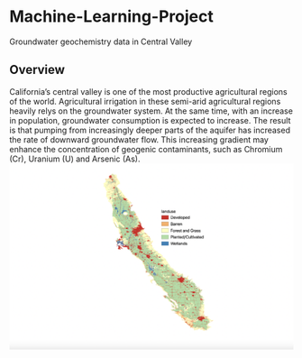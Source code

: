 # Machine-Learning-Project
Groundwater geochemistry data in Central Valley

## Overview
California’s central valley is one of the most productive agricultural regions of the world. Agricultural irrigation in these semi-arid agricultural regions heavily relys on the groundwater system. At the same time, with an increase in population, groundwater consumption is expected to increase. The result is that pumping from increasingly deeper parts of the aquifer has increased the rate of downward groundwater flow. This increasing gradient may enhance the concentration of geogenic contaminants, such as Chromium (Cr), Uranium (U) and Arsenic (As).
![image](https://github.com/Yuteng0927/Machine-Learning-Project/blob/main/Images/map.png)
